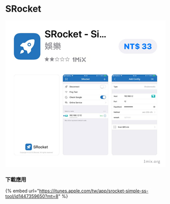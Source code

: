 # SRocket

![](../../.gitbook/assets/app_srocket33.png)

### 下載應用

{% embed url="https://itunes.apple.com/tw/app/srocket-simple-ss-tool/id1447359650?mt=8" %}





